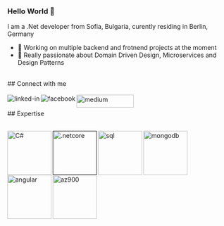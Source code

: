 ### Hello World 👋
I am a .Net developer from Sofia, Bulgaria, curently residing in Berlin, Germany
- 🔭 Working on multiple backend and frotnend projects at the moment
- 🌱 Really passionate about Domain Driven Design, Microservices and Design Patterns
<br>
## Connect with me
<br>
<br>
<a href="https://www.linkedin.com/in/svetoslav-yordanov003/"><img align="left" alt="linked-in" src="https://img.shields.io/badge/linkedin-%230077B5.svg?&style=for-the-badge&logo=linkedin&logoColor=white" /></a>
<a href="https://www.facebook.com/svetoslav.yordanov.003/"><img align="left" alt="facebook" src="https://img.shields.io/badge/facebook-%231877F2.svg?&style=for-the-badge&logo=facebook&logoColor=white" /></a>
<a href="https://yordanov03.github.io/"><img align="left" alt="medium" src="https://images-wixmp-ed30a86b8c4ca887773594c2.wixmp.com/i/40cc3ff7-f1a2-42d4-8b44-f71ffee15b43/d8p3bwt-7f81edf7-e9a1-4093-8e79-cf06eb4f0108.png" width="130" height="29"></a>

<br>
<br>
## Expertise
<br>
<br>

[<img align="left" alt="C#" src="https://res.cloudinary.com/practicaldev/image/fetch/s--IMy76vSA--/c_limit,f_auto,fl_progressive,q_80,w_375/https://dev-to-uploads.s3.amazonaws.com/uploads/badge/badge_image/33/csharp-badge.png" width="100" height="100" />](url)
<a href=''><img align="left" alt=".netcore" src="https://upload.wikimedia.org/wikipedia/commons/e/ee/.NET_Core_Logo.svg" width="100" height="100" /></a>
<img align="left" alt="sql" src="https://juststickers.in/wp-content/uploads/2019/01/sql-emblem-bleed-badge.png" width="100" height="100" />
<img align="left" alt="mongodb" src="https://res.cloudinary.com/startup-grind/image/upload/c_fill,dpr_2,f_auto,g_center,q_auto:good/v1/gcs/platform-data-mongodb/events/mon.png" width="100" height="100" />
<img align="left" alt="angular" src="https://www.mbejda.com/content/images/2017/08/AngularJS-Shield.svg" width="100" height="100"/>
<a href="https://www.credly.com/badges/11b2cc84-5140-46f9-8d21-e4fb12ee504f/linked_in"><img align="left" alt="az900" src="https://eadn-wc03-4064062.nxedge.io/cdn/wp-content/uploads/2020/06/AI_Fundamentals-min.png" width="100" height="100" />
<br>
<br>
